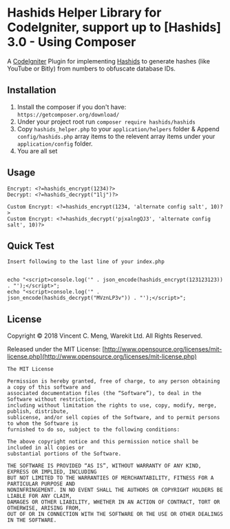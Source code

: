 # Hashids Helper Library for CodeIgniter, support up to [Hashids] 3.0 - Using Composer

A [CodeIgniter](http://codeigniter.com) Plugin for implementing [Hashids](http://www.hashids.org) to generate hashes (like YouTube or Bitly) from numbers to obfuscate database IDs.

## Installation

1.  Install the composer if you don't have: `https://getcomposer.org/download/`
2.  Under your project root run `composer require hashids/hashids`
3.  Copy `hashids_helper.php` to your `application/helpers` folder & Append `config/hashids.php` array items to the relevent array items under your `application/config` folder.
4.  You are all set

## Usage

    Encrypt: <?=hashids_encrypt(1234)?>
    Decrypt: <?=hashids_decrypt("1lj")?>

    Custom Encrypt: <?=hashids_encrypt(1234, 'alternate config salt', 10)?>
    Custom Encrypt: <?=hashids_decrypt('pjxalngQJ3', 'alternate config salt', 10)?>

## Quick Test

    Insert following to the last line of your index.php


    echo "<script>console.log('" . json_encode(hashids_encrypt(123123123)) . "');</script>";
    echo "<script>console.log('" . json_encode(hashids_decrypt("MVznLP3v")) . "');</script>";

## License

Copyright © 2018 Vincent C. Meng, Warekit Ltd. All Rights Reserved.

Released under the MIT License: [http://www.opensource.org/licenses/mit-license.php](http://www.opensource.org/licenses/mit-license.php)

    The MIT License

    Permission is hereby granted, free of charge, to any person obtaining a copy of this software and
    associated documentation files (the “Software”), to deal in the Software without restriction,
    including without limitation the rights to use, copy, modify, merge, publish, distribute,
    sublicense, and/or sell copies of the Software, and to permit persons to whom the Software is
    furnished to do so, subject to the following conditions:

    The above copyright notice and this permission notice shall be included in all copies or
    substantial portions of the Software.

    THE SOFTWARE IS PROVIDED “AS IS”, WITHOUT WARRANTY OF ANY KIND, EXPRESS OR IMPLIED, INCLUDING
    BUT NOT LIMITED TO THE WARRANTIES OF MERCHANTABILITY, FITNESS FOR A PARTICULAR PURPOSE AND
    NONINFRINGEMENT. IN NO EVENT SHALL THE AUTHORS OR COPYRIGHT HOLDERS BE LIABLE FOR ANY CLAIM,
    DAMAGES OR OTHER LIABILITY, WHETHER IN AN ACTION OF CONTRACT, TORT OR OTHERWISE, ARISING FROM,
    OUT OF OR IN CONNECTION WITH THE SOFTWARE OR THE USE OR OTHER DEALINGS IN THE SOFTWARE.
